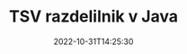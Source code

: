 ---
############################# Static ############################
layout: "auto-gen-merger"
date: 2022-10-31T14:25:30
draft: false
otherformats: vssm vssx vstm vstx vsx vtx xlam xls xlsb xlsm xlsx xlt bmp jpg jpeg png

############################# Head ############################
head_title: "Razdeli TSV na več datotek v Java"
head_description: "Eno datoteko TSV razdelite na več datotek na podlagi številk strani, intervalov strani, sodih ali lihih strani z API-jem za združevanje dokumentov."

############################# Header ############################
title: "TSV razdelilnik v Java"
description: "Razdelite TSV z nekaj vrsticami kode Java."
bg_image: "https://cms.admin.containerize.com/templates/aspose/App_Themes/V3/images/bg/header1.png"
bg_overlay: false
button:
    enable: true
    icon: "fas fa-arrow-down"
    label: "Prenesite brezplačno preskusno različico"
    link: "https://downloads.groupdocs.com/merger/java"

############################# SubMenu ############################
submenu:
    enable: true

    left:
        img_alt: "GroupDocs.Merger for Java"
        image: "https://cms.admin.containerize.com/templates/groupdocs/images/product-logos/90x90-noborder/groupdocs-merger-java.png"
        product: "GroupDocs.Merger"
        platform: "Java"

    middle:
        button:

            # button loop
            - link: "https://apireference.groupdocs.com/merger/java"
              text: "API Reference"

            # button loop
            - link: "https://github.com/groupdocs-merger"
              text: "Primeri kod"

            # button loop
            - link: "https://products.groupdocs.app/merger/family"
              text: "Predstavitve v živo"

            # button loop
            - link: "https://purchase.groupdocs.com/pricing/merger/java"
              text: "Cenitev"

    right:
        link_download: "https://downloads.groupdocs.com/merger"
        link_learn: "https://docs.groupdocs.com/merger/java"
        link_buy: "https://purchase.groupdocs.com"

############################# About ############################
about:
    enable: true
    title: "O API-ju GroupDocs.Merger for Java"
    content: |
        Knjižnica [GroupDocs.Merger for Java](/sl/merger/java/) ponuja preprosto rešitev za varno spajanje in razdelitev med široko paleto formatov dokumentov, vključno s PDF, Microsoft Office (Word, Excel, PowerPoint, OneNote), OpenDocument, HTML, slike in mnogi drugi znotraj aplikacij Java. Če dodate le nekaj vrstic kode, izvedite več operacij dokumenta, kot so premikanje, odstranjevanje, vrtenje, zamenjava, ekstrahiranje ali spreminjanje orientacije strani v dokumentih. API za združevanje dokumentov podpira tudi predogled strani dokumenta kot slike za analizo strukture dokumenta, oblikovanja in vsebine na strani.
        
        GroupDocs.Merger API je prava izbira za korporativne rešitve, ki potrebujejo funkcije za razdeljevanje datotek. Ti API-ji so dobro podprti na vseh glavnih operacijskih sistemih in platformah, vključno z J2SE 7.0 (1.7), J2SE 8.0 (1.8), Java 10.

############################# Steps ############################
steps:
    enable: true
    title_left: "Razdeli datoteko TSV po straneh v Java"
    content_left: |
        [GroupDocs.Merger for Java](/sl/merger/java/) razvijalcem Java olajša razdelitev ene datoteke TSV na več nastalih datotek z implementacijo nekaj preprostih korakov.
        
        * Inicializirajte **SplitOptions** s formatom poti izhodnih datotek.
        * Ustvarite nov primerek **Merger** in podajte pot izvornega dokumenta kot parameter konstruktorja.
        * Pokličite **split** in posredujte objekt **SplitOptions**, da shranite nastale dokumente.

    title_right: "Sistemske zahteve"
    content_right: |
        API-ji GroupDocs.Merger for Java so podprti na vseh glavnih platformah in operacijskih sistemih. Preden izvedete spodnjo kodo, se prepričajte, da imate v sistemu nameščene naslednje predpogoje.

        * Operacijski sistemi: Microsoft Windows, Linux, MacOS
        * Razvojna okolja: NetBeans, IntelliJ IDEA, Eclipse
        * Ogrodja: J2SE 7.0 (1.7), J2SE 8.0 (1.8), Java 10
        * Prenesite najnovejšo različico GroupDocs.Merger for Java iz [Maven](https://repository.groupdocs.com/webapp/#/artifacts/browse/tree/General/repo/com/groupdocs/groupdocs-merger)
         
    code: |
     {{% merger/additional-styles %}}
     {{< merger/code-merger title="Kako razdeliti datoteko TSV s primerom kode Java">}}

        ```java    
        // Razdeli datoteko TSV z API-jem GroupDocs.Merger za Java
        String filePath = "input.tsv";
        String filePathOut = "output.tsv";
        
        // Inicializirajte razred SplitOptions s formatom poti izhodnih datotek
        SplitOptions splitOptions = new SplitOptions(filePathOut, new int[] { 3, 6, 8 });

        // Ustvari združitev z vhodnim dokumentom TSV
        Merger merger = new Merger(filePath);

        // Pokličite metodo split in posredujte objekt SplitOptions, da shranite nastale dokumente
        merger.split(splitOptions);
        ```
     {{< /merger/code-merger >}}

############################# Demos ############################
demos:
    enable: true
    title: "Predstavitve v živo - Razdeli TSV datoteko na spletu"
    content: |
       Takoj razdelite datoteko TSV tako, da obiščete spletno mesto [GroupDocs.Merger Live Demos](https://products.groupdocs.app/splitter/tsv).
       Predstavitev v živo ima naslednje prednosti.
        
############################# About Formats ############################
about_formats:
    enable: true

############################# More Formats ############################
more_formats:
    enable: true
    title: "Razdeli datoteko drugih formatov"
    content: |
        Java dokumentira API za združevanje in razdelitev za oblike datotek in slike. Razdelite nekaj priljubljenih formatov datotek, kot je navedeno spodaj.

############################# Back to top ###############################
back_to_top:
    enable: true
---